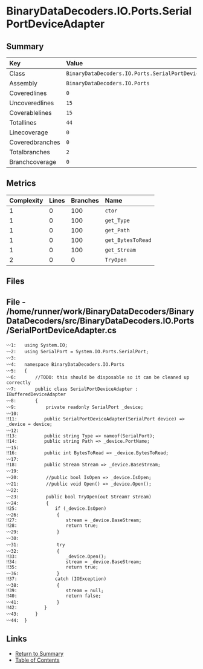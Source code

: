 ﻿# BinaryDataDecoders.IO.Ports.SerialPortDeviceAdapter

## Summary

| Key             | Value                                                 |
| :-------------- | :---------------------------------------------------- |
| Class           | `BinaryDataDecoders.IO.Ports.SerialPortDeviceAdapter` |
| Assembly        | `BinaryDataDecoders.IO.Ports`                         |
| Coveredlines    | `0`                                                   |
| Uncoveredlines  | `15`                                                  |
| Coverablelines  | `15`                                                  |
| Totallines      | `44`                                                  |
| Linecoverage    | `0`                                                   |
| Coveredbranches | `0`                                                   |
| Totalbranches   | `2`                                                   |
| Branchcoverage  | `0`                                                   |

## Metrics

| Complexity | Lines | Branches | Name              |
| :--------- | :---- | :------- | :---------------- |
| 1          | 0     | 100      | `ctor`            |
| 1          | 0     | 100      | `get_Type`        |
| 1          | 0     | 100      | `get_Path`        |
| 1          | 0     | 100      | `get_BytesToRead` |
| 1          | 0     | 100      | `get_Stream`      |
| 2          | 0     | 0        | `TryOpen`         |

## Files

## File - /home/runner/work/BinaryDataDecoders/BinaryDataDecoders/src/BinaryDataDecoders.IO.Ports/SerialPortDeviceAdapter.cs

```CSharp
〰1:   using System.IO;
〰2:   using SerialPort = System.IO.Ports.SerialPort;
〰3:   
〰4:   namespace BinaryDataDecoders.IO.Ports
〰5:   {
〰6:       //TODO: this should be disposable so it can be cleaned up correctly
〰7:       public class SerialPortDeviceAdapter : IBufferedDeviceAdapter
〰8:       {
〰9:           private readonly SerialPort _device;
〰10:  
‼11:          public SerialPortDeviceAdapter(SerialPort device) => _device = device;
〰12:  
‼13:          public string Type => nameof(SerialPort);
‼14:          public string Path => _device.PortName;
〰15:  
‼16:          public int BytesToRead => _device.BytesToRead;
〰17:  
‼18:          public Stream Stream => _device.BaseStream;
〰19:  
〰20:          //public bool IsOpen => _device.IsOpen;
〰21:          //public void Open() => _device.Open();
〰22:  
〰23:          public bool TryOpen(out Stream? stream)
〰24:          {
‼25:              if (_device.IsOpen)
〰26:              {
‼27:                  stream = _device.BaseStream;
‼28:                  return true;
〰29:              }
〰30:  
〰31:              try
〰32:              {
‼33:                  _device.Open();
‼34:                  stream = _device.BaseStream;
‼35:                  return true;
〰36:              }
‼37:              catch (IOException)
〰38:              {
‼39:                  stream = null;
‼40:                  return false;
〰41:              }
‼42:          }
〰43:      }
〰44:  }
```

## Links

* [Return to Summary](Summary.md)
* [Table of Contents](../TOC.md)

